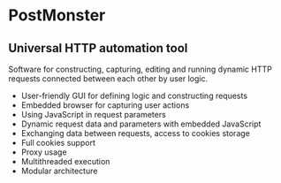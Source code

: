 # PostMonster
## Universal HTTP automation tool

Software for constructing, capturing, editing and running dynamic
HTTP requests connected between each other by user logic.

* User-friendly GUI for defining logic and constructing requests
* Embedded browser for capturing user actions
* Using JavaScript in request parameters
* Dynamic request data and parameters with embedded JavaScript
* Exchanging data between requests, access to cookies storage
* Full cookies support
* Proxy usage
* Multithreaded execution
* Modular architecture
